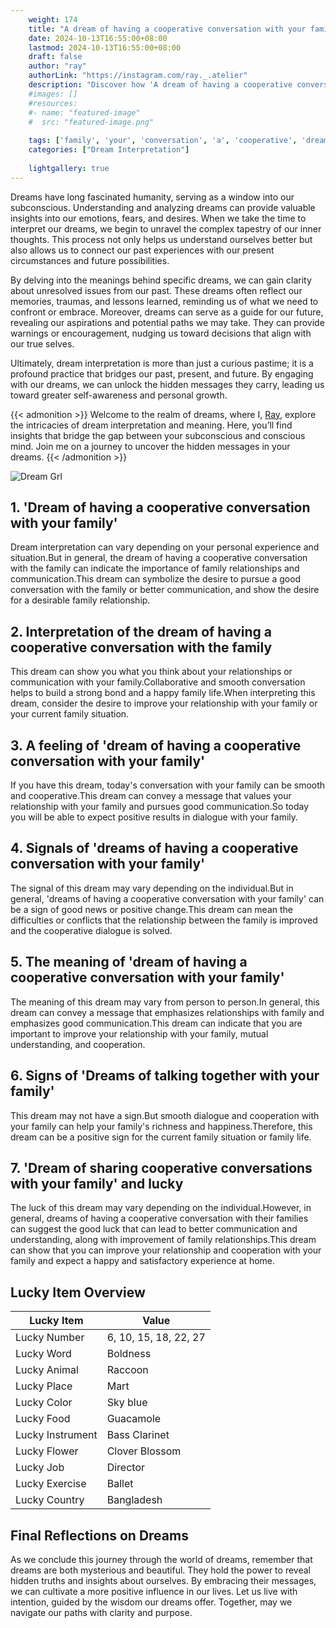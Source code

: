 ```yaml
---
    weight: 174
    title: "A dream of having a cooperative conversation with your family"  # Assuming 'title' column exists
    date: 2024-10-13T16:55:00+08:00
    lastmod: 2024-10-13T16:55:00+08:00
    draft: false
    author: "ray"
    authorLink: "https://instagram.com/ray._.atelier"
    description: "Discover how 'A dream of having a cooperative conversation with your family' can interpret your future and uncover its significant meanings in your life."
    #images: []
    #resources:
    #- name: "featured-image"
    #  src: "featured-image.png"
    
    tags: ['family', 'your', 'conversation', 'a', 'cooperative', 'dream', 'of', 'A', 'with', 'having']
    categories: ["Dream Interpretation"]
    
    lightgallery: true
---
```

    
Dreams have long fascinated humanity, serving as a window into our subconscious. Understanding and analyzing dreams can provide valuable insights into our emotions, fears, and desires. When we take the time to interpret our dreams, we begin to unravel the complex tapestry of our inner thoughts. This process not only helps us understand ourselves better but also allows us to connect our past experiences with our present circumstances and future possibilities.

By delving into the meanings behind specific dreams, we can gain clarity about unresolved issues from our past. These dreams often reflect our memories, traumas, and lessons learned, reminding us of what we need to confront or embrace. Moreover, dreams can serve as a guide for our future, revealing our aspirations and potential paths we may take. They can provide warnings or encouragement, nudging us toward decisions that align with our true selves.

Ultimately, dream interpretation is more than just a curious pastime; it is a profound practice that bridges our past, present, and future. By engaging with our dreams, we can unlock the hidden messages they carry, leading us toward greater self-awareness and personal growth.

{{< admonition >}}
Welcome to the realm of dreams, where I, [Ray](https://instagram.com/ray._.atelier), explore the intricacies of dream interpretation and meaning. Here, you’ll find insights that bridge the gap between your subconscious and conscious mind. Join me on a journey to uncover the hidden messages in your dreams.
{{< /admonition >}}

![Dream Grl](https://cdn.pixabay.com/photo/2017/11/02/03/35/gothic-2910057_1280.jpg "Dream Grl")

## 1. 'Dream of having a cooperative conversation with your family'
Dream interpretation can vary depending on your personal experience and situation.But in general, the dream of having a cooperative conversation with the family can indicate the importance of family relationships and communication.This dream can symbolize the desire to pursue a good conversation with the family or better communication, and show the desire for a desirable family relationship.

## 2. Interpretation of the dream of having a cooperative conversation with the family
This dream can show you what you think about your relationships or communication with your family.Collaborative and smooth conversation helps to build a strong bond and a happy family life.When interpreting this dream, consider the desire to improve your relationship with your family or your current family situation.

## 3. A feeling of 'dream of having a cooperative conversation with your family'
If you have this dream, today's conversation with your family can be smooth and cooperative.This dream can convey a message that values your relationship with your family and pursues good communication.So today you will be able to expect positive results in dialogue with your family.

## 4. Signals of 'dreams of having a cooperative conversation with your family'
The signal of this dream may vary depending on the individual.But in general, 'dreams of having a cooperative conversation with your family' can be a sign of good news or positive change.This dream can mean the difficulties or conflicts that the relationship between the family is improved and the cooperative dialogue is solved.

## 5. The meaning of 'dream of having a cooperative conversation with your family'
The meaning of this dream may vary from person to person.In general, this dream can convey a message that emphasizes relationships with family and emphasizes good communication.This dream can indicate that you are important to improve your relationship with your family, mutual understanding, and cooperation.

## 6. Signs of 'Dreams of talking together with your family'
This dream may not have a sign.But smooth dialogue and cooperation with your family can help your family's richness and happiness.Therefore, this dream can be a positive sign for the current family situation or family life.

## 7. 'Dream of sharing cooperative conversations with your family' and lucky
The luck of this dream may vary depending on the individual.However, in general, dreams of having a cooperative conversation with their families can suggest the good luck that can lead to better communication and understanding, along with improvement of family relationships.This dream can show that you can improve your relationship and cooperation with your family and expect a happy and satisfactory experience at home.

## Lucky Item Overview
| Lucky Item          | Value              |
|---------------|--------------------|
| Lucky Number        | 6, 10, 15, 18, 22, 27  |
| Lucky Word          | Boldness |
| Lucky Animal        | Raccoon |
| Lucky Place         | Mart     |
| Lucky Color         | Sky blue     |
| Lucky Food          | Guacamole      |
| Lucky Instrument    | Bass Clarinet |
| Lucky Flower        | Clover Blossom    |
| Lucky Job           | Director       |
| Lucky Exercise      | Ballet  |
| Lucky Country       | Bangladesh    |


##  Final Reflections on Dreams

As we conclude this journey through the world of dreams, remember that dreams are both mysterious and beautiful. They hold the power to reveal hidden truths and insights about ourselves. By embracing their messages, we can cultivate a more positive influence in our lives. Let us live with intention, guided by the wisdom our dreams offer. Together, may we navigate our paths with clarity and purpose.
